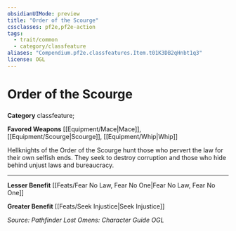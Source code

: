 ```yaml
---
obsidianUIMode: preview
title: "Order of the Scourge"
cssclasses: pf2e,pf2e-action
tags:
  - trait/common
  - category/classfeature
aliases: "Compendium.pf2e.classfeatures.Item.t01K3DB2qHnbt1q3"
license: OGL
---
```

# Order of the Scourge

### 

**Category** classfeature; 




**Favored Weapons** [[Equipment/Mace|Mace]], [[Equipment/Scourge|Scourge]], [[Equipment/Whip|Whip]]

Hellknights of the Order of the Scourge hunt those who pervert the law for their own selfish ends. They seek to destroy corruption and those who hide behind unjust laws and bureaucracy.

* * *

**Lesser Benefit** [[Feats/Fear No Law, Fear No One|Fear No Law, Fear No One]]

**Greater Benefit** [[Feats/Seek Injustice|Seek Injustice]]

*Source: Pathfinder Lost Omens: Character Guide*
*OGL*